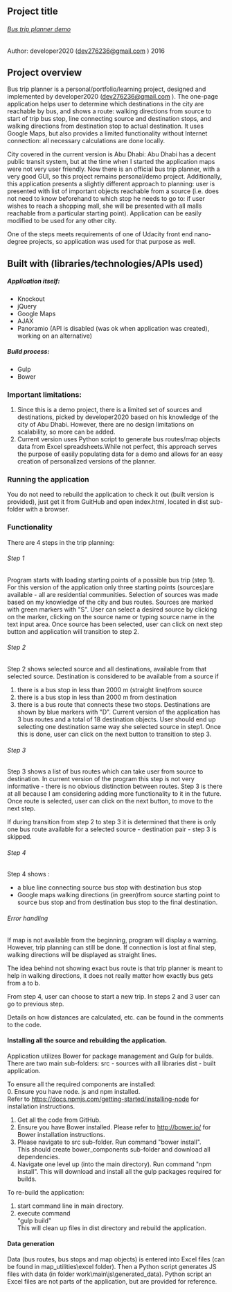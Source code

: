 
## Project title
###### [Bus trip planner demo](http://developer2020github.github.io/bus_trip_planner/dist/ "link to project page")
Author: developer2020 (<dev276236@gmail.com> )
2016

## Project overview
Bus trip planner is a personal/portfolio/learning project,  designed and implemented by  developer2020 (<dev276236@gmail.com> ).  The one-page application helps user to determine which destinations in the city are reachable by bus, and shows a route: walking directions from source to start of trip bus stop, line connecting source and destination stops, and walking directions from destination stop to  actual destination. It uses Google Maps, but also provides a limited functionality without Internet connection: all necessary calculations are done locally.

City covered in the current version is  Abu Dhabi: Abu Dhabi  has a decent public transit system, but at the time when I started the application maps were not very user friendly. Now there is an official bus trip
planner, with a very good GUI, so this project remains personal/demo project. Additionally, this application presents a slightly different approach to planning: user is presented with list of important objects reachable from a source (i.e. does not need to know beforehand to which stop he needs to go to: if user wishes to reach a shopping mall, she will be presented with all malls reachable from a particular starting point).
Application can be easily modified to be used for any other city.

One of the steps meets requirements of one of Udacity front end nano-degree projects, so application was used for that purpose as well.

## Built with (libraries/technologies/APIs used)
##### Application itself:

* Knockout
* jQuery
* Google Maps
* AJAX
* Panoramio (API is disabled (was ok when application was created), working on an alternative)

##### Build process:

* Gulp
* Bower


### Important limitations:
1) Since this is a demo project, there is a limited set of sources and destinations, picked by developer2020 based on his knowledge of the city of Abu Dhabi. However, there are no design  limitations on scalability, so more can be added.
2) Current version uses Python script to generate bus routes/map objects data from Excel spreadsheets.While not perfect, this approach serves the purpose of easily  populating data for a demo and allows for an easy creation of personalized versions of the planner.

### Running the application

You do not need to rebuild the application to check it out (built version is provided), just get it from GuitHub and open index.html, located in dist sub-folder with a browser.

### Functionality

There are 4 steps in the trip planning:
###### Step 1
Program starts with loading starting points of a possible bus trip (step 1).
For this version of the application only three starting points (sources)are available - all are residential communities. Selection of sources was made based on my knowledge of the city and bus routes.
Sources are marked with green markers with "S".
User can select a desired source by clicking on the marker, clicking on the source name or typing source name in  the text input area. Once source has been selected, user can click on next step button and  application will transition to step 2.

###### Step 2
Step 2  shows selected source and all destinations, available from that selected source. Destination is considered  to be available from a source if
1) there is a bus stop in less than 2000 m (straight line)from source
2) there is a bus stop in less than 2000 m from destination
3) there is a bus route that connects these two stops.
Destinations are shown by blue markers with "D".
Current version of the application has 3 bus routes and a total of 18 destination objects. User should end up selecting one destination same way she selected source in step1.
Once this is done, user can click on the next button to transition to step 3.

###### Step 3
Step 3 shows a list of bus routes which can take user from source to destination. In current version  of the program this step is not very informative - there is no obvious distinction between routes.  Step 3 is there at all because I am considering  adding more functionality to it in the future.
Once route is selected, user can click on the next button, to move to the next step.

If during transition from step 2 to step 3 it is determined that there is only one bus route available for a selected source - destination pair - step 3 is skipped.

###### Step 4
Step 4 shows :
* a blue line connecting source bus stop with destination bus stop
* Google maps walking directions (in green)from source starting point to source bus stop and from destination bus stop to the final destination.


###### Error handling
If map is not available from the beginning, program will display a warning. However, trip planning can still be done. If connection is lost at final step, walking directions will be displayed as straight lines.

The idea behind not showing exact bus route is that  trip planner is meant to help in walking directions, it does not really matter how exactly bus gets from a to b.

From step 4, user can choose to start a new trip.
In steps 2 and 3 user can go to previous step.

Details on how distances are calculated, etc. can be found in the comments to the code.


#### Installing all the source and rebuilding the application.

Application utilizes Bower for package management and Gulp for builds.
There are two main sub-folders:
src - sources with all libraries
dist - built application.

To ensure all the required components are installed:  
0. Ensure you have node. js and npm installed.  
Refer to https://docs.npmjs.com/getting-started/installing-node for installation instructions.  
1. Get all the code from GitHub.  
2. Ensure you have Bower installed. Please refer  to http://bower.io/ for Bower installation instructions.  
3. Please navigate to src sub-folder. Run command "bower install".  
This should create bower_components sub-folder and download all dependencies.  
4. Navigate one level up (into the main directory). Run command
"npm install". This will download and install all the gulp packages required for builds.  


To re-build the application:  
1) start command line in main directory.  
2) execute command  
"gulp build"  
This will clean up files in dist directory and rebuild the application.  

#### Data generation

Data (bus routes, bus stops and map objects) is entered into Excel files (can be found in map_utilities\excel folder). Then a Python script generates JS files with data (in folder  work\main\js\generated_data). Python script an Excel files are not parts of the application, but are provided for reference.
